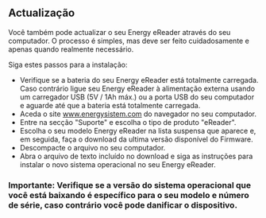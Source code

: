 ## Actualização

Você também pode actualizar o seu Energy eReader através do seu computador. O processo é simples, mas deve ser feito cuidadosamente e apenas quando realmente necessário. 

Siga estes passos para a instalação: 
* Verifique se a bateria do seu Energy eReader está totalmente carregada. Caso contrário ligue seu Energy eReader à alimentação externa usando um carregador USB (5V / 1Ah máx.) ou a porta USB do seu computador e aguarde até que a bateria está totalmente carregada. 
* Aceda o site www.energysistem.com do navegador no seu computador. 
* Entre na secção "Suporte" e escolha o tipo de produto "eReader". 
* Escolha o seu modelo Energy eReader na lista suspensa que aparece e, em seguida, faça o download da ultima versão disponível do Firmware.
* Descompacte o arquivo no seu computador. 
* Abra o arquivo de texto incluído no download e siga as instruções para instalar o novo sistema operacional no seu Energy eReader. 

### Importante: Verifique se a versão do sistema operacional que você está baixando é específico para o seu modelo e número de série, caso contrário você pode danificar o dispositivo. 
